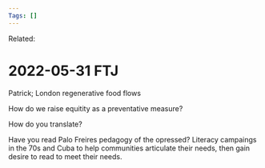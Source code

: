 ```yaml
---
Tags: []
---
```

Related: 
# 2022-05-31 FTJ

Patrick; London regenerative food flows

How do we raise equitity as a preventative measure?

How do you translate?

 Have you read Palo Freires pedagogy of the opressed? Literacy campaings in the 70s and Cuba to help communities articulate their needs, then gain desire to read to meet their needs. 